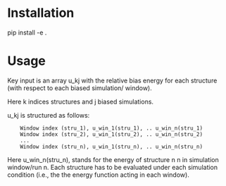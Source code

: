 Installation
============

pip install -e .


Usage
=====

Key input is an array u_kj with the relative bias energy for each structure (with respect to each biased simulation/ window).

Here k indices structures and j biased simulations.

u_kj is structured as follows:

        Window index (stru_1), u_win_1(stru_1), .. u_win_n(stru_1) 
        Window index (stru_2), u_win_1(stru_2), .. u_win_n(stru_2) 
        ...
        Window index (stru_n), u_win_1(stru_n), .. u_win_n(stru_n)
        
Here u_win_n(stru_n), stands for the energy of structure n n in simulation window/run n. Each structure has to be evaluated under each simulation condition (i.e., the the energy function acting in each window). 

